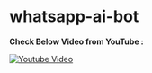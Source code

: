 # whatsapp-ai-bot
**Check Below Video from YouTube :**

[![Youtube Video](https://img.youtube.com/vi/YO09q0rP0Yw/0.jpg)]([https://www.youtube.com/watch?v=q6WGvEZvPrE](https://www.youtube.com/watch?v=YO09q0rP0Yw))
